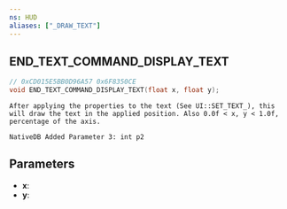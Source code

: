 ```yaml
---
ns: HUD
aliases: ["_DRAW_TEXT"]
---
```

## END_TEXT_COMMAND_DISPLAY_TEXT

```c
// 0xCD015E5BB0D96A57 0x6F8350CE
void END_TEXT_COMMAND_DISPLAY_TEXT(float x, float y);
```

```
After applying the properties to the text (See UI::SET_TEXT_), this will draw the text in the applied position. Also 0.0f < x, y < 1.0f, percentage of the axis.  
```

```
NativeDB Added Parameter 3: int p2
```

## Parameters
* **x**: 
* **y**: 

